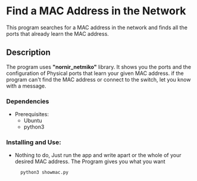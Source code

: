 # Find a MAC Address in the Network
This program searches for a MAC address in the network and finds all the ports that already learn the MAC address.
## Description
The program uses **"nornir_netmiko"** library. It shows you the ports and the configuration of Physical ports that learn your given MAC address.
if the program can't find the MAC address or connect to the switch, let you know with a message.
### Dependencies
* Prerequisites:
  - Ubuntu
  - python3 

### Installing and Use:
* Nothing to do, Just run the app and write apart or the whole of your desired MAC address. The Program gives you what you want
   ```bash
     python3 showmac.py
